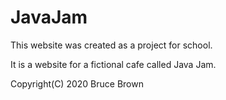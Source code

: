 # JavaJam
This website was created as a project for school.

It is a website for a fictional cafe called Java Jam. 

Copyright(C) 2020 Bruce Brown
